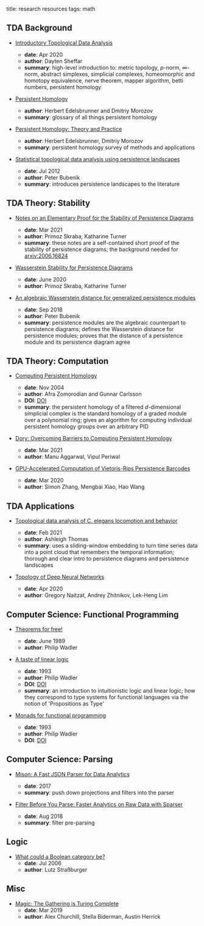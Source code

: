 title: research resources
tags: math

## TDA Background

- [Introductory Topological Data Analysis](https://arxiv.org/abs/2004.04108)
    - **date**: Apr 2020
    - **author**: Dayten Sheffar
    - **summary**: high-level introduction to: metric topology, $p$-norm, $\infty$-norm, abstract simplexes, simplicial complexes, homeomorphic and homotopy equivalence, nerve theorem, mapper algorithm, betti numbers, persistent homology

- [Persistent Homology](https://pub.ist.ac.at/~edels/Papers/2016-B-01-PersDM.pdf)
    - **author**: Herbert Edelsbrunner and Dmitriy Morozov
    - **summary**: glossary of all things persistent homology

- [Persistent Homology: Theory and Practice](https://pub.ist.ac.at/~edels/Papers/2012-P-11-PHTheoryPractice.pdf)
    - **author**: Herbert Edelsbrunner, Dmitriy Morozov
    - **summary**: persistent homology survey of methods and applications

- [Statistical topological data analysis using persistence landscapes](https://arxiv.org/abs/1207.6437)
    - **date**: Jul 2012
    - **author**: Peter Bubenik
    - **summary**: introduces persistence landscapes to the literature

## TDA Theory: Stability

- [Notes on an Elementary Proof for the Stability of Persistence Diagrams](https://arxiv.org/abs/2103.10723)
    - **date**: Mar 2021
    - **author**: Primoz Skraba, Katharine Turner
    - **summary**: these notes are a self-contained short proof of the stability of persistence diagrams; the background needed for [arxiv:2006.16824](https://arxiv.org/abs/2006.16824)

- [Wasserstein Stability for Persistence Diagrams](https://arxiv.org/abs/2006.16824)
    - **date**: June 2020
    - **author**: Primoz Skraba, Katharine Turner

- [An algebraic Wasserstein distance for generalized persistence modules](https://arxiv.org/abs/1809.09654)
    - **date**: Sep 2018
    - **author**: Peter Bubenik
    - **summary**: persistence modules are the algebraic counterpart to persistence diagrams; defines the Wasserstein distance for persistence modules; proves that the distance of a persistence module and its persistence diagram agree

## TDA Theory: Computation

- [Computing Persistent Homology](https://geometry.stanford.edu/papers/zc-cph-05/zc-cph-05.pdf)
    - **date**: Nov 2004
    - **author**: Afra Zomorodian and Gunnar Carlsson
    - **DOI**: [DOI](https://doi.org/10.1007/s00454-004-1146-y)
    - **summary**: the persistent homology of a filtered $d$-dimensional simplicial complex is the standard homology of a graded module over a polynomial ring; gives an algorithm for computing individual persistent homology groups over an arbitrary PID

- [Dory: Overcoming Barriers to Computing Persistent Homology](https://arxiv.org/abs/2103.05608)
    - **date**: Mar 2021
    - **author**: Manu Aggarwal, Vipul Periwal

- [GPU-Accelerated Computation of Vietoris-Rips Persistence Barcodes](https://arxiv.org/abs/2003.07989)
    - **date**: Mar 2020
    - **author**: Simon Zhang, Mengbai Xiao, Hao Wang

## TDA Applications

- [Topological data analysis of C. elegans locomotion and behavior](https://arxiv.org/abs/2102.09380)
    - **date**: Feb 2021
    - **author**: Ashleigh Thomas
    - **summary**: uses a sliding-window embedding to turn time series data into a point cloud that remembers the temporal information; thorough and clear intro to persistence diagrams and persistence landscapes

- [Topology of Deep Neural Networks](https://jmlr.org/papers/v21/20-345.html)
    - **date**: Apr 2020
    - **author**: Gregory Naitzat, Andrey Zhitnikov, Lek-Heng Lim

## Computer Science: Functional Programming

- [Theorems for free!](https://www2.cs.sfu.ca/CourseCentral/831/burton/Notes/July14/free.pdf)
    - **date**: June 1989
    - **author**: Philip Wadler

- [A taste of linear logic](https://homepages.inf.ed.ac.uk/wadler/papers/lineartaste/lineartaste-revised.pdf)
    - **date**: 1993
    - **author**: Philip Wadler
    - **DOI**: [DOI](https://doi.org/10.1007/3-540-57182-5_12)
    - **summary**: an introduction to intuitionistic logic and linear logic; how they correspond to type systems for functional languages via the notion of 'Propositions as Type'

- [Monads for functional programming](https://homepages.inf.ed.ac.uk/wadler/papers/marktoberdorf/baastad.pdf)
    - **date**: 1993
    - **author**: Philip Wadler
    - **DOI**: [DOI](https://doi.org/10.1007/978-3-662-02880-3_8)

## Computer Science: Parsing

- [Mison: A Fast JSON Parser for Data Analytics](https://www.microsoft.com/en-us/research/wp-content/uploads/2017/05/mison-vldb17.pdf)
    - **date**: 2017
    - **summary**: push down projections and filters into the parser

- [Filter Before You Parse: Faster Analytics on Raw Data with Sparser](http://www.vldb.org/pvldb/vol11/p1576-palkar.pdf)
    - **date**: Aug 2018
    - **summary**: filter pre-parsing

## Logic

- [What could a Boolean category be?](https://www.lix.polytechnique.fr/~lutz/papers/medial-kurz.pdf)
    - **date**: Jul 2006
    - **author**: Lutz Straßburger

## Misc

- [Magic: The Gathering is Turing Complete](https://arxiv.org/abs/1904.09828)
    - **date**: Mar 2019
    - **author**: Alex Churchill, Stella Biderman, Austin Herrick
